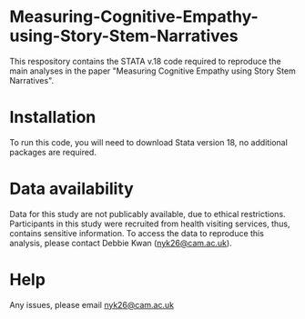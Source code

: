 # Measuring-Cognitive-Empathy-using-Story-Stem-Narratives
This respository contains the STATA v.18 code required to reproduce the main analyses in the paper "Measuring Cognitive Empathy using Story Stem Narratives". 

# Installation
To run this code, you will need to download Stata version 18, no additional packages are required.

# Data availability
Data for this study are not publicably available, due to ethical restrictions. Participants in this study were recruited from health visiting services, thus, contains sensitive information. To access the data to reproduce this analysis, please contact Debbie Kwan (nyk26@cam.ac.uk).

# Help
Any issues, please email nyk26@cam.ac.uk 
